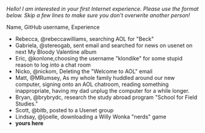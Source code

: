 *Hello! I am interested in your first Internet experience. Please use the format below. Skip a few lines to make sure you don't overwrite another person!*

Name, GitHub username, Experience 

* Rebecca, @rebeccawilliams, searching AOL for "Beck"   
* Gabriela, @stereogab, sent email and searched for news on usenet on next My Bloody Valentine album  
* Eric, @konlone,choosing the username "klondike" for some stupid reason to log into a chat room  
* Nicko, @nickom, Deleting the "Welcome to AOL" email   
* Matt, @MRumsey, As my whole family huddled around our new computer, signing onto an AOL chatroom, reading something inappropriate, having my dad unplug the computer for a while longer.  
* Bryan, @brybrydc, research the study abroad program "School for Field Studies."   
* Scott, @bitb, posted to a Usenet group    
* Lindsay, @ljoelle, downloading a Willy Wonka "nerds" game  
* **yours here**

